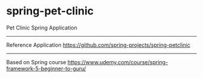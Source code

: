 # spring-pet-clinic

Pet Clinic Spring Application  

___
Reference Application https://github.com/spring-projects/spring-petclinic  
___ 
Based on Spring course https://www.udemy.com/course/spring-framework-5-beginner-to-guru/  
